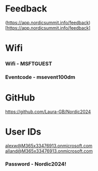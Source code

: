 # Feedback

(https://app.nordicsummit.info/feedback)[https://app.nordicsummit.info/feedback]

# Wifi

### Wifi - **MSFTGUEST**  
### Eventcode - **msevent100dm**

# GitHub

https://github.com/Laura-GB/Nordic2024

# User IDs
alexw@M365x33476913.onmicrosoft.com
alland@M365x33476913.onmicrosoft.com

### Password - **Nordic2024!**

#
